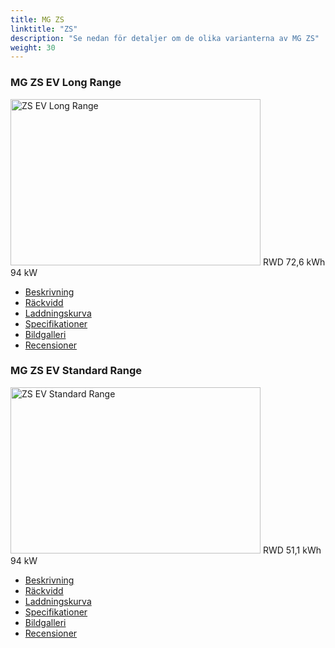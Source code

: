 ```yaml
---
title: MG ZS
linktitle: "ZS"
description: "Se nedan för detaljer om de olika varianterna av MG ZS"
weight: 30
---
```

<!-- markdownlint-disable MD033 -->
<!-- markdownlint-disable MD010 -->
<div class="container p-3 mb-4 bg-body-tertiary rounded border">
<h3>MG ZS EV Long Range</h3>
	<div class="row">
		<div class="col col-12 col-md-6">
			<a href="zs_ev_long_range/"><img src="https://media.evkx.net/multimedia/models/mg/zs/zs_ev_long_range/main_1_xst.jpg" class="img-fluid" width="400px" height="266px" alt="ZS EV Long Range" ></a>
<i class="bi bi-record2-fill"></i> RWD <i class="bi bi-battery-full"></i> 72,6 kWh <i class="bi bi-ev-station"></i> 94 kW 
		</div>
		<div class="col col-12 col-md-6">
			<ul class="list-group list-group-flush">
				<li class="list-group-item list-group-item-action"><a href="zs_ev_long_range/" class="text-decoration-none text-black"><i class="bi-car-front"></i> Beskrivning</a></li>
				<li class="list-group-item list-group-item-action"><a href="zs_ev_long_range/rangeandconsumption/" class="text-decoration-none text-black" ><i class="bi-file-earmark-bar-graph"></i> Räckvidd</a></li>
				<li class="list-group-item list-group-item-action"><a href="zs_ev_long_range/chargingcurve/" class="text-decoration-none text-black" ><i class="bi-battery-charging"></i> Laddningskurva</a></li>
				<li class="list-group-item list-group-item-action"><a href="zs_ev_long_range/specifications/" class="text-decoration-none text-black" ><i class="bi-layout-text-sidebar-reverse"></i> Specifikationer</a></li>
				<li class="list-group-item list-group-item-action"><a href="zs_ev_long_range/gallery/" class="text-decoration-none text-black" ><i class="bi-images"></i> Bildgalleri</a></li>
				<li class="list-group-item list-group-item-action"><a href="zs_ev_long_range/reviews/" class="text-decoration-none text-black" ><i class="bi-person-video2"></i> Recensioner</a></li>
			</ul>
		</div>
	</div>
</div>
<div class="container p-3 mb-4 bg-body-tertiary rounded border">
<h3>MG ZS EV Standard Range</h3>
	<div class="row">
		<div class="col col-12 col-md-6">
			<a href="zs_ev_standard_range/"><img src="https://media.evkx.net/multimedia/models/mg/zs/zs_ev_standard_range/main_1_xst.jpg" class="img-fluid" width="400px" height="266px" alt="ZS EV Standard Range" ></a>
<i class="bi bi-record2-fill"></i> RWD <i class="bi bi-battery-full"></i> 51,1 kWh <i class="bi bi-ev-station"></i> 94 kW 
		</div>
		<div class="col col-12 col-md-6">
			<ul class="list-group list-group-flush">
				<li class="list-group-item list-group-item-action"><a href="zs_ev_standard_range/" class="text-decoration-none text-black"><i class="bi-car-front"></i> Beskrivning</a></li>
				<li class="list-group-item list-group-item-action"><a href="zs_ev_standard_range/rangeandconsumption/" class="text-decoration-none text-black" ><i class="bi-file-earmark-bar-graph"></i> Räckvidd</a></li>
				<li class="list-group-item list-group-item-action"><a href="zs_ev_standard_range/chargingcurve/" class="text-decoration-none text-black" ><i class="bi-battery-charging"></i> Laddningskurva</a></li>
				<li class="list-group-item list-group-item-action"><a href="zs_ev_standard_range/specifications/" class="text-decoration-none text-black" ><i class="bi-layout-text-sidebar-reverse"></i> Specifikationer</a></li>
				<li class="list-group-item list-group-item-action"><a href="zs_ev_standard_range/gallery/" class="text-decoration-none text-black" ><i class="bi-images"></i> Bildgalleri</a></li>
				<li class="list-group-item list-group-item-action"><a href="zs_ev_standard_range/reviews/" class="text-decoration-none text-black" ><i class="bi-person-video2"></i> Recensioner</a></li>
			</ul>
		</div>
	</div>
</div>
